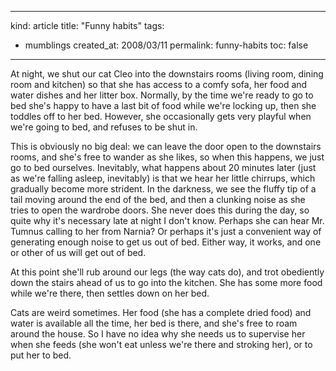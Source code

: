 -----
kind: article
title: "Funny habits"
tags:
- mumblings
created_at: 2008/03/11
permalink: funny-habits
toc: false
-----

<p>At night, we shut our cat Cleo into the downstairs rooms (living room, dining room and kitchen) so that she has access to a comfy sofa, her food and water dishes and her litter box. Normally, by the time we're ready to go to bed she's happy to have a last bit of food while we're locking up, then she toddles off to her bed. However, she occasionally gets very playful when we're going to bed, and refuses to be shut in.</p>

<p>This is obviously no big deal: we can leave the door open to the downstairs rooms, and she's free to wander as she likes, so when this happens, we just go to bed ourselves. Inevitably, what happens about 20 minutes later (just as we're falling asleep, inevitably) is that we hear her little chirrups, which gradually become more strident. In the darkness, we see the fluffy tip of a tail moving around the end of the bed, and then a clunking noise as she tries to open the wardrobe doors. She never does this during the day, so quite why it's necessary late at night I don't know. Perhaps she can hear Mr. Tumnus calling to her from Narnia? Or perhaps it's just a convenient way of generating enough noise to get us out of bed. Either way, it works, and one or other of us will get out of bed.</p>

<p>At this point she'll rub around our legs (the way cats do), and trot obediently down the stairs ahead of us to go into the kitchen. She has some more food while we're there, then settles down on her bed.</p>

<p>Cats are weird sometimes. Her food (she has a complete dried food) and water is available all the time, her bed is there, and she's free to roam around the house. So I have no idea why she needs us to supervise her when she feeds (she won't eat unless we're there and stroking her), or to put her to bed.</p>


